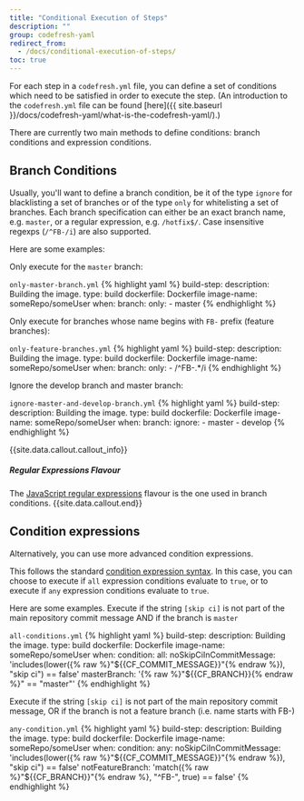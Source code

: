 ```yaml
---
title: "Conditional Execution of Steps"
description: ""
group: codefresh-yaml
redirect_from:
  - /docs/conditional-execution-of-steps/
toc: true
---
```

For each step in a ```codefresh.yml``` file, you can define a set of conditions which need to be satisfied in order to execute the step. (An introduction to the ```codefresh.yml``` file can be found [here]({{ site.baseurl }}/docs/codefresh-yaml/what-is-the-codefresh-yaml/).)

There are currently two main methods to define conditions: branch conditions and expression conditions.
 
## Branch Conditions
Usually, you'll want to define a branch condition, be it of the type ```ignore``` for blacklisting a set of branches or of the type ```only``` for whitelisting a set of branches. Each branch specification can either be an exact branch name, e.g. ```master```, or a regular expression, e.g. ```/hotfix$/```. Case insensitive regexps (```/^FB-/i```) are also supported.

Here are some examples:

Only execute for the ```master``` branch:
  
  `only-master-branch.yml`
{% highlight yaml %}
build-step:
  description: Building the image.
  type: build
  dockerfile: Dockerfile
  image-name: someRepo/someUser
  when:
    branch:
      only:
        - master
{% endhighlight %}

Only execute for branches whose name begins with ```FB-``` prefix (feature branches):

  `only-feature-branches.yml`
{% highlight yaml %}
build-step:
  description: Building the image.
  type: build
  dockerfile: Dockerfile
  image-name: someRepo/someUser
  when:
    branch:
      only:
        - /^FB-.*/i
{% endhighlight %}

Ignore the develop branch and master branch:

  `ignore-master-and-develop-branch.yml`
{% highlight yaml %}
build-step:
  description: Building the image.
  type: build
  dockerfile: Dockerfile
  image-name: someRepo/someUser
  when:
    branch:
      ignore:
        - master
        - develop
{% endhighlight %}

{{site.data.callout.callout_info}}
##### Regular Expressions Flavour
The [JavaScript regular expressions](https://developer.mozilla.org/en/docs/Web/JavaScript/Guide/Regular_Expressions) flavour is the one used in branch conditions.
{{site.data.callout.end}}

## Condition expressions
Alternatively, you can use more advanced condition expressions.

This follows the standard [condition expression  syntax]({{site.baseurl}}/docs/codefresh-yaml/condition-expression-syntax/). In this case, you can choose to execute if ```all``` expression conditions evaluate to ```true```, or to execute if ```any``` expression conditions evaluate to ```true```.

Here are some examples. Execute if the string ```[skip ci]``` is not part of the main repository commit message AND if the branch is ```master```

  `all-conditions.yml`
{% highlight yaml %}
build-step:
  description: Building the image.
  type: build
  dockerfile: Dockerfile
  image-name: someRepo/someUser
  when:
    condition:
      all:
        noSkipCiInCommitMessage: 'includes(lower({% raw %}"${{CF_COMMIT_MESSAGE}}"{% endraw %}), "skip ci") == false'
        masterBranch: '{% raw %}"${{CF_BRANCH}}{% endraw %}" == "master"'
{% endhighlight %}

Execute if the string ```[skip ci]``` is not part of the main repository commit message, OR if the branch is not a feature branch (i.e. name starts with FB-)

  `any-condition.yml`
{% highlight yaml %}
build-step:
  description: Building the image.
  type: build
  dockerfile: Dockerfile
  image-name: someRepo/someUser
  when:
    condition:
      any:
        noSkipCiInCommitMessage: 'includes(lower({% raw %}"${{CF_COMMIT_MESSAGE}}"{% endraw %}), "skip ci") == false'
        notFeatureBranch: 'match({% raw %}"${{CF_BRANCH}}"{% endraw %}, "^FB-", true) == false'
{% endhighlight %}
